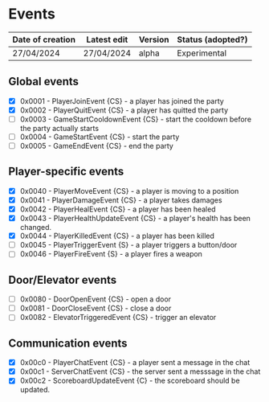 # Events

| Date of creation | Latest edit      | Version | Status (adopted?) |
|------------------|------------------|---------|-------------------|
| 27/04/2024       | 27/04/2024       | alpha   | Experimental      |

## Global events

* [x] 0x0001 - PlayerJoinEvent {CS} - a player has joined the party
* [x] 0x0002 - PlayerQuitEvent {CS} - a player has quitted the party
* [ ] 0x0003 - GameStartCooldownEvent {CS} - start the cooldown before the party actually starts
* [ ] 0x0004 - GameStartEvent {CS} - start the party
* [ ] 0x0005 - GameEndEvent {CS} - end the party

## Player-specific events

* [x] 0x0040 - PlayerMoveEvent {CS} - a player is moving to a position
* [x] 0x0041 - PlayerDamageEvent {CS} - a player takes damages
* [x] 0x0042 - PlayerHealEvent {CS} - a player has been healed
* [x] 0x0043 - PlayerHealthUpdateEvent {CS} - a player's health has been changed.
* [x] 0x0044 - PlayerKilledEvent {CS} - a player has been killed
* [ ] 0x0045 - PlayerTriggerEvent {S} - a player triggers a button/door
* [ ] 0x0046 - PlayerFireEvent {S} - a player fires a weapon

## Door/Elevator events

* [ ] 0x0080 - DoorOpenEvent {CS} - open a door
* [ ] 0x0081 - DoorCloseEvent {CS} - close a door
* [ ] 0x0082 - ElevatorTriggeredEvent {CS} - trigger an elevator

## Communication events

* [x] 0x00c0 - PlayerChatEvent {CS} - a player sent a message in the chat
* [x] 0x00c1 - ServerChatEvent {CS} - the server sent a messsage in the chat
* [x] 0x00c2 - ScoreboardUpdateEvent {C} - the scoreboard should be updated.